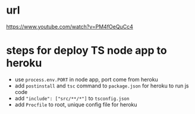 # url

https://www.youtube.com/watch?v=PM4fOeQuCc4

# steps for deploy TS node app to heroku

- use `process.env.PORT` in node app, port come from heroku
- add `postinstall` and `tsc` command to `package.json` for heroku to run js code
- add `"include": ["src/**/*"]` to `tsconfig.json`
- add `Procfile` to root, unique config file for heroku
